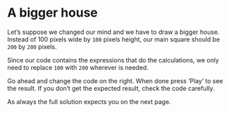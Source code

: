 # A bigger house

Let’s suppose we changed our mind and we have to draw a bigger house. Instead of 100 pixels wide by `100` pixels height, our main square should be `200` by `200` pixels.

Since our code contains the expressions that do the calculations, we only need to replace `100` with `200` wherever is needed.

Go ahead and change the code on the right. When done press ‘Play’ to see the result. If you don’t get the expected result, check the code carefully.

As always the full solution expects you on the next page.
